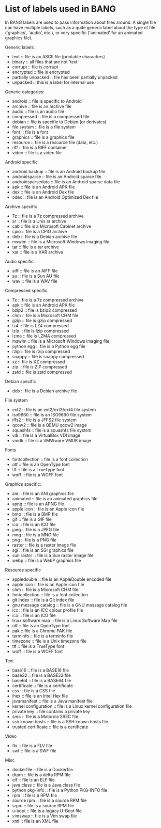# List of labels used in BANG

In BANG labels are used to pass information about files around. A single
file can have multiple labels, such as a quite generic label about the type
of file ('graphics', 'audio', etc.), or very specific ('animated' for an
animated graphics file).


Generic labels:

* text :: file is an ASCII file (printable characters)
* binary :: all files that are not 'text'
* corrupt :: file is corrupt
* encrypted :: file is encrypted
* partially unpacked :: file has been partially unpacked
* unpacked :: this is a label for internal use

Generic categories:

* android :: file is specific to Android
* archive :: file is an archive file
* audio :: file is an audio file
* compressed :: file is a compressed file
* debian :: file is specific to Debian (or derivates)
* file system :: file is a file system
* font :: file is a font
* graphics :: file is a graphics file
* resource :: file is a resource file (data, etc.)
* riff :: file is a RIFF container
* video :: file is a video file

Android specific

* android backup :: file is an Android backup file
* androidsparse :: file is an Android sparse file
* androidsparsedata :: file is an Android sparse data file
* apk :: file is an Android APK file
* dex :: file is an Android Dex file
* odex :: file is an Android Optimized Dex file

Archive specific

* 7z :: file is a 7z compressed archive
* ar :: file is a Unix ar archive
* cab :: file is a Microsoft Cabinet archive
* cpio :: file is a CPIO archive
* deb :: file is a Debian archive file
* mswim :: file is a Microsoft Windows Imaging file
* tar :: file is a tar archive
* xar :: file is a XAR archive

Audio specific

* aiff :: file is an AIFF file
* au :: file is a Sun AU file
* wav :: file is a WAV file

Compressed specific

* 7z :: file is a 7z compressed archive
* apk :: file is an Android APK file
* bzip2 :: file is bzip2 compressed
* chm :: file is a Microsoft CHM file
* gzip :: file is gzip compressed
* lz4 :: file is LZ4 compressed
* lzip :: file is lzip compressed
* lzma :: file is LZMA compressed
* mswim :: file is a Microsoft Windows Imaging file
* python egg :: file is a Python egg file
* rzip :: file is rzip compressed
* snappy :: file is snappy compressed
* xz :: file is XZ compressed
* zip :: file is ZIP compressed
* zstd :: file is zstd compressed

Debian specific

* deb :: file is a Debian archive file

File system

* ext2 :: file is an ext2/ext3/ext4 file system
* iso9660 :: file is an ISO9660 file system
* jffs2 :: file is a JFFS2 file system
* qcow2 :: file is a QEMU qcow2 image
* squashfs :: file is a squashfs file system
* vdi :: file is a VirtualBox VDI image
* vmdk :: file is a VMWware VMDK image

Fonts

* fontcollection :: file is a font collection
* otf :: file is an OpenType font
* ttf :: file is a TrueType font
* woff :: file is a WOFF font

Graphics specific:

* ani :: file is an ANI graphics file
* animated :: file is an animated graphics file
* apng :: file is an APNG file
* apple icon :: file is an Apple icon file
* bmp :: file is a BMP file
* gif :: file is a GIF file
* ico :: file is an ICO file
* jpeg :: file is a JPEG file
* mng :: file is a MNG file
* png :: file is a PNG file
* raster :: file is a raster image file
* sgi :: file is an SGI graphics file
* sun raster :: file is a Sun raster image file
* webp :: file is a WebP graphics file

Resource specific

* appledouble :: file is an AppleDouble encoded file
* apple icon :: file is an Apple icon file
* chm :: file is a Microsoft CHM file
* fontcollection :: file is a font collection
* git index :: file is a Git index file
* gnu message catalog :: file is a GNU message catalog file
* icc :: file is an ICC colour profile file
* ico :: file is an ICO file
* linux software map :: file is a Linux Software Map file
* otf :: file is an OpenType font
* pak :: file is a Chrome PAK file
* terminfo :: file is a terminfo file
* timezone :: file is a Unix timezone file
* ttf :: file is a TrueType font
* woff :: file is a WOFF font

Text

* base16 :: file is a BASE16 file
* base32 :: file is a BASE32 file
* base64 :: file is a BASE64 file
* certificate :: file is a certificate
* css :: file is a CSS file
* ihex :: file is an Intel Hex file
* javamanifest :: file is a Java manifest file
* kernel configuration :: file is a Linux kernel configuration file
* private key :: file contains a private key
* srec :: file is a Motorola SREC file
* ssh known hosts :: file is a SSH known hosts file
* trusted certificate :: file is a certificate

Video

* flv :: file is a FLV file
* swf :: file is a SWF file

Misc

* dockerfile :: file is a Dockerfile
* drpm :: file is a delta RPM file
* elf :: file is an ELF file
* java class :: file is a Java class file
* python pkg-info :: file is a Python PKG-INFO file
* rpm :: file is a RPM file
* source rpm :: file is a source RPM file
* srpm :: file is a source RPM file
* u-boot :: file is a legacy U-Boot file
* vimswap :: file is a Vim swap file
* xml :: file is an XML file
